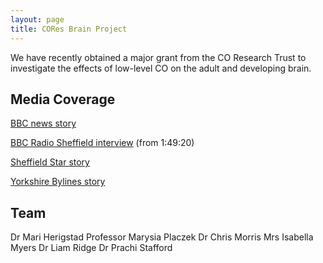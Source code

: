 ```yaml
---
layout: page
title: CORes Brain Project
---
```


We have recently obtained a major grant from the CO Research Trust to investigate the effects of low-level CO on the adult and developing brain.

## Media Coverage
<a href="https://www.bbc.co.uk/news/uk-england-south-yorkshire-65548217">BBC news story</a>

<a href="https://www.bbc.co.uk/sounds/play/p0fhhfyk">BBC Radio Sheffield interview</a> (from 1:49:20)

<a href="https://www.thestar.co.uk/news/sheffield-hallam-to-investigate-health-repercussions-of-low-carbon-monoxide-exposure-4138081">Sheffield Star story</a>

<a href="https://yorkshirebylines.co.uk/news/health/sheffield-hallam-university-critical-study-to-investigate-effects-of-low-level-exposure-of-carbon-monoxide-on-baby-and-adult-brains/">Yorkshire Bylines story</a>

## Team
Dr Mari Herigstad
Professor Marysia Placzek
Dr Chris Morris
Mrs Isabella Myers
Dr Liam Ridge
Dr Prachi Stafford


